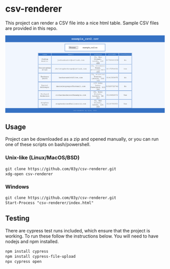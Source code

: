 # csv-renderer
This project can render a CSV file into a nice html table. Sample CSV files are provided in this repo.

![screenshot](screenshot.png?raw=true "Screenshot")

## Usage
Project can be downloaded as a zip and opened manually, or you can run one of these scripts on bash/powershell.
### Unix-like (Linux/MacOS/BSD)
```
git clone https://github.com/03y/csv-renderer.git
xdg-open csv-renderer
```
### Windows
```
git clone https://github.com/03y/csv-renderer.git
Start-Process "csv-renderer/index.html"
```

## Testing
There are cypress test runs included, which ensure that the project is working. To run these follow the instructions below. You will need to have nodejs and npm installed.
```
npm install cypress
npm install cypress-file-upload
npx cypress open
```
